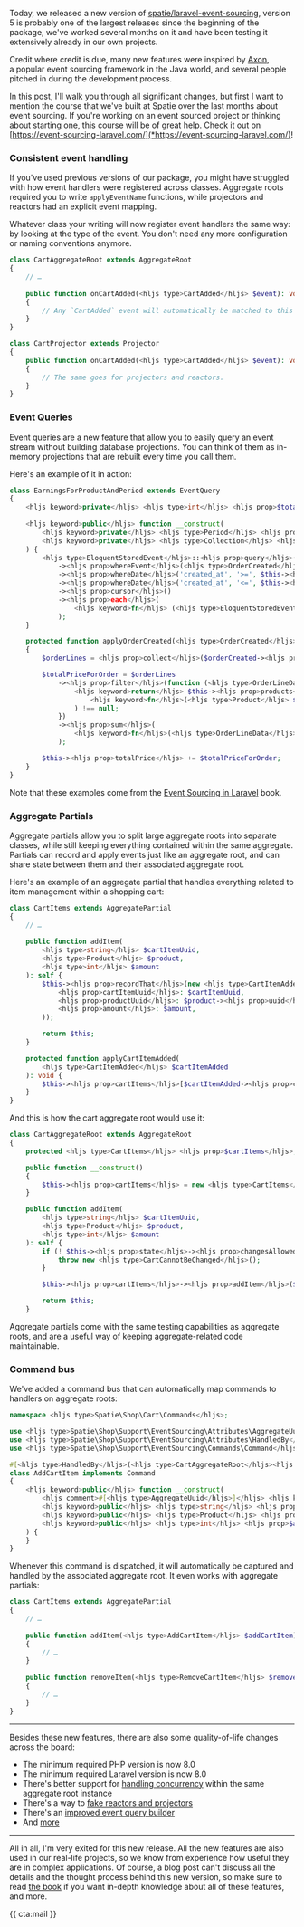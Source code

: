 Today, we released a new version of [spatie/laravel-event-sourcing](*https://github.com/spatie/laravel-event-sourcing), version 5 is probably one of the largest releases since the beginning of the package, we've worked several months on it and have been testing it extensively already in our own projects.

Credit where credit is due, many new features were inspired by [Axon](*https://docs.axoniq.io/reference-guide/),  
a popular event sourcing framework in the Java world, and several people pitched in during the development process.

In this post, I'll walk you through all significant changes, but first I want to mention the course that we've built at Spatie over the last months about event sourcing. If you're working on an event sourced project or thinking about starting one, this course will be of great help. Check it out on [https://event-sourcing-laravel.com/](*https://event-sourcing-laravel.com/)!

### Consistent event handling

If you've used previous versions of our package, you might have struggled with how event handlers were registered across classes. Aggregate roots required you to write `applyEventName` functions, while projectors and reactors had an explicit event mapping. 

Whatever class your writing will now register event handlers the same way: by looking at the type of the event. You don't need any more configuration or naming conventions anymore. 

```php
class CartAggregateRoot extends AggregateRoot
{
    // …
    
    public function onCartAdded(<hljs type>CartAdded</hljs> $event): void
    {
        // Any `CartAdded` event will automatically be matched to this handler
    }
}
```
```php
class CartProjector extends Projector
{
    public function onCartAdded(<hljs type>CartAdded</hljs> $event): void
    {
        // The same goes for projectors and reactors.
    }
}
```

### Event Queries

Event queries are a new feature that allow you to easily query an event stream without building database projections. You can think of them as in-memory projections that are rebuilt every time you call them. 

Here's an example of it in action:

```php
class EarningsForProductAndPeriod extends EventQuery
{
    <hljs keyword>private</hljs> <hljs type>int</hljs> <hljs prop>$totalPrice</hljs> = 0;
    
    <hljs keyword>public</hljs> function __construct(
        <hljs keyword>private</hljs> <hljs type>Period</hljs> <hljs prop>$period</hljs>,
        <hljs keyword>private</hljs> <hljs type>Collection</hljs> <hljs prop>$products</hljs>
    ) {
        <hljs type>EloquentStoredEvent</hljs>::<hljs prop>query</hljs>()
            -><hljs prop>whereEvent</hljs>(<hljs type>OrderCreated</hljs>::class)
            -><hljs prop>whereDate</hljs>('created_at', '>=', $this-><hljs prop>period</hljs>-><hljs prop>getStart</hljs>())
            -><hljs prop>whereDate</hljs>('created_at', '<=', $this-><hljs prop>period</hljs>-><hljs prop>getEnd</hljs>())
            -><hljs prop>cursor</hljs>()
            -><hljs prop>each</hljs>(
                <hljs keyword>fn</hljs> (<hljs type>EloquentStoredEvent</hljs> $event) => $this-><hljs prop>apply</hljs>($event)
            );
    }

    protected function applyOrderCreated(<hljs type>OrderCreated</hljs> $orderCreated): void 
    {
        $orderLines = <hljs prop>collect</hljs>($orderCreated-><hljs prop>orderData</hljs>-><hljs prop>orderLineData</hljs>);

        $totalPriceForOrder = $orderLines
            -><hljs prop>filter</hljs>(function (<hljs type>OrderLineData</hljs> $orderLineData) {
                <hljs keyword>return</hljs> $this-><hljs prop>products</hljs>-><hljs prop>first</hljs>(
                    <hljs keyword>fn</hljs>(<hljs type>Product</hljs> $product) => $orderLineData-><hljs prop>productEquals</hljs>($product)
                ) !== null;
            })
            -><hljs prop>sum</hljs>(
                <hljs keyword>fn</hljs>(<hljs type>OrderLineData</hljs> $orderLineData) => $orderLineData-><hljs prop>totalPriceIncludingVat</hljs>
            );

        $this-><hljs prop>totalPrice</hljs> += $totalPriceForOrder;
    }
}
```

Note that these examples come from the [Event Sourcing in Laravel](*https://event-sourcing-laravel.com/) book.

### Aggregate Partials

Aggregate partials allow you to split large aggregate roots into separate classes, while still keeping everything contained within the same aggregate. Partials can record and apply events just like an aggregate root, and can share state between them and their associated aggregate root.

Here's an example of an aggregate partial that handles everything related to item management within a shopping cart:

```php
class CartItems extends AggregatePartial
{
    // …
    
    public function addItem(
        <hljs type>string</hljs> $cartItemUuid, 
        <hljs type>Product</hljs> $product, 
        <hljs type>int</hljs> $amount
    ): self {
        $this-><hljs prop>recordThat</hljs>(new <hljs type>CartItemAdded</hljs>(
            <hljs prop>cartItemUuid</hljs>: $cartItemUuid,
            <hljs prop>productUuid</hljs>: $product-><hljs prop>uuid</hljs>,
            <hljs prop>amount</hljs>: $amount,
        ));

        return $this;
    }

    protected function applyCartItemAdded(
        <hljs type>CartItemAdded</hljs> $cartItemAdded
    ): void {
        $this-><hljs prop>cartItems</hljs>[$cartItemAdded-><hljs prop>cartItemUuid</hljs>] = null;
    }
}
```

And this is how the cart aggregate root would use it:

```php
class CartAggregateRoot extends AggregateRoot
{
    protected <hljs type>CartItems</hljs> <hljs prop>$cartItems</hljs>;

    public function __construct()
    {
        $this-><hljs prop>cartItems</hljs> = new <hljs type>CartItems</hljs>($this);
    }

    public function addItem(
        <hljs type>string</hljs> $cartItemUuid,
        <hljs type>Product</hljs> $product,
        <hljs type>int</hljs> $amount
    ): self {
        if (! $this-><hljs prop>state</hljs>-><hljs prop>changesAllowed</hljs>()) {
            throw new <hljs type>CartCannotBeChanged</hljs>();
        }

        $this-><hljs prop>cartItems</hljs>-><hljs prop>addItem</hljs>($cartItemUuid, $product, $amount);

        return $this;
    }
```

Aggregate partials come with the same testing capabilities as aggregate roots, and are a useful way of keeping aggregate-related code maintainable.

### Command bus

We've added a command bus that can automatically map commands to handlers on aggregate roots:

```php
namespace <hljs type>Spatie\Shop\Cart\Commands</hljs>;

use <hljs type>Spatie\Shop\Support\EventSourcing\Attributes\AggregateUuid</hljs>;
use <hljs type>Spatie\Shop\Support\EventSourcing\Attributes\HandledBy</hljs>;
use <hljs type>Spatie\Shop\Support\EventSourcing\Commands\Command</hljs>;

#[<hljs type>HandledBy</hljs>(<hljs type>CartAggregateRoot</hljs><hljs text>::class</hljs>)]
class AddCartItem implements Command
{
    <hljs keyword>public</hljs> function __construct(
        <hljs comment>#[<hljs type>AggregateUuid</hljs>]</hljs> <hljs keyword>public</hljs> <hljs type>string</hljs> <hljs prop>$cartUuid</hljs>,
        <hljs keyword>public</hljs> <hljs type>string</hljs> <hljs prop>$cartItemUuid</hljs>,
        <hljs keyword>public</hljs> <hljs type>Product</hljs> <hljs prop>$product</hljs>,
        <hljs keyword>public</hljs> <hljs type>int</hljs> <hljs prop>$amount</hljs>,
    ) {
    }
}
```

Whenever this command is dispatched, it will automatically be captured and handled by the associated aggregate root. It even works with aggregate partials:

```php
class CartItems extends AggregatePartial
{
    // …
    
    public function addItem(<hljs type>AddCartItem</hljs> $addCartItem): self
    {
        // …
    }
    
    public function removeItem(<hljs type>RemoveCartItem</hljs> $removeCartItem): self
    {
        // …
    }
}    
```

---

Besides these new features, there are also some quality-of-life changes across the board:

- The minimum required PHP version is now 8.0
- The minimum required Laravel version is now 8.0
- There's better support for [handling concurrency](*https://github.com/spatie/laravel-event-sourcing/discussions/214) within the same aggregate root instance
- There's a way to [fake reactors and projectors](*https://github.com/spatie/laravel-event-sourcing/discussions/181)
- There's an [improved event query builder](*https://github.com/spatie/laravel-event-sourcing/blob/v5/src/StoredEvents/Models/EloquentStoredEventQueryBuilder.php)
- And [more](*https://github.com/spatie/laravel-event-sourcing/blob/v5/CHANGELOG.md)

---

All in all, I'm very exited for this new release. All the new features are also used in our real-life projects, so we know from experience how useful they are in complex applications. Of course, a blog post can't discuss all the details and the thought process behind this new version, so make sure to read [the book](*https://event-sourcing-laravel.com/) if you want in-depth knowledge about all of these features, and more.

{{ cta:mail }}
